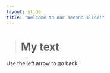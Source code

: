 ```yaml
---
layout: slide
title: "Welcome to our second slide!"
---
```

> # My text
Use the left arrow to go back!
